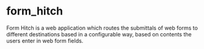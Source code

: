 # form_hitch
Form Hitch is a web application which routes the submittals of web forms to different destinations based in a configurable way, based on contents the users enter in web form fields.
